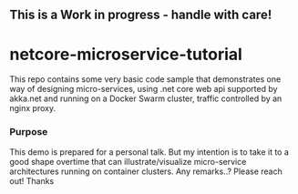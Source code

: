 ## This is a **Work in progress** - handle with care!

# netcore-microservice-tutorial
This repo contains some very basic code sample that demonstrates one way of designing  micro-services, using .net core web api supported by akka.net and running on a Docker Swarm cluster, traffic controlled by an nginx proxy.


### Purpose
This demo is prepared for a personal talk. But my intention is to take it to a good shape overtime that can illustrate/visualize micro-service architectures running on container clusters. Any remarks..? Please reach out! Thanks
